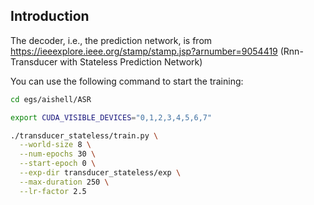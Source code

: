 ## Introduction

The decoder, i.e., the prediction network, is from
https://ieeexplore.ieee.org/stamp/stamp.jsp?arnumber=9054419
(Rnn-Transducer with Stateless Prediction Network)

You can use the following command to start the training:

```bash
cd egs/aishell/ASR

export CUDA_VISIBLE_DEVICES="0,1,2,3,4,5,6,7"

./transducer_stateless/train.py \
  --world-size 8 \
  --num-epochs 30 \
  --start-epoch 0 \
  --exp-dir transducer_stateless/exp \
  --max-duration 250 \
  --lr-factor 2.5
```
